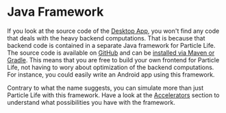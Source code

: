 # Java Framework

If you look at the source code of the [Desktop App](/app/installation), you won't find any code that deals with the heavy backend computations.
That is because that backend code is contained in a separate Java framework for Particle Life.
The source code is available on [GitHub](https://github.com/tom-mohr/particle-life) and can be [installed via Maven or Gradle](/java-framework/getting-started).
This means that you are free to build your own frontend for Particle Life, not having to wory about optimization of the backend computations.
For instance, you could easily write an Android app using this framework.

Contrary to what the name suggests, you can simulate more than just Particle Life with this framework.
Have a look at the [Accelerators](/java-framework/accelerators) section to understand what possibilities you have with the framework.

